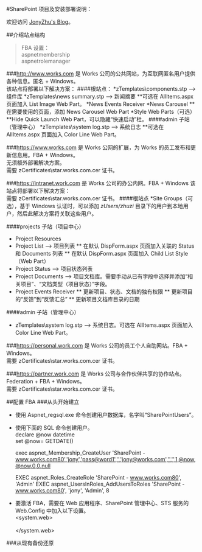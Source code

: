 ﻿#SharePoint 项目及安装部署说明：


欢迎访问 [JonyZhu's Blog](http://www.cnblogs.com/jonyzhu)。


##介绍站点结构

> FBA 设置：  
> aspnetmembership  
> aspnetrolemanager 

###http://www.works.com 
是 Works 公司的公共网站，为互联网匿名用户提供各种信息。匿名 + Windows。  
该站点将部署以下解决方案：
####根站点：
*zTemplates\components.stp --> 组件库
*zTemplates\news summary.stp --> 新闻摘要
**可选在 AllItems.aspx 页面加入 List Image Web Part。
*News Events Receiver
*News Carousel
**在需要使用的页面，添加 News Carousel Web Part
*Style Web Parts（可选）
**Hide Quick Launch Web Part，可以隐藏“快速启动”栏。
####admin 子站（管理中心）
 *zTemplates\system log.stp --> 系统日志
 **可选在 AllItems.aspx 页面加入 Color Line Web Part。

###https://www.works.com 
是 Works 公网的扩展，为 Works 的员工发布和更新信息用。FBA + Windows。  
无须额外部署解决方案。  
需要 zCertificates\star.works.com.cer 证书。

###https://intranet.work.com 
是 Works 公司的办公内网。FBA + Windows
该站点将部署以下解决方案：  
需要 zCertificates\star.works.com.cer 证书。
####根站点
*Site Groups（可选），基于 Windows 认证时，可以添加 *zUsers/zhuzi* 目录下的用户到本地用户，然后此解决方案将关联这些用户。

####projects 子站（项目中心）
* Project Resources
* Project List --> 项目列表
** 在默认 DispForm.aspx 页面加入关联的 Status 和 Documents 列表
** 在默认 DispForm.aspx 页面加入 Child List Style （Web Part）
* Project Status --> 项目状态列表
* Project Documents --> 项目文档库。需要手动从已有字段中选择并添加“相关项目”、“文档类型（项目状态）”字段。
* Project Events Receiver
** 更新项目、状态、文档的独有权限
** 更新项目的“反馈”到“反馈汇总”
** 更新项目文档库目录的日期

####admin 子站（管理中心）
* zTemplates\system log.stp --> 系统日志。可选在 AllItems.aspx 页面加入 Color Line Web Part。


###https://personal.work.com 
是 Works 公司的员工个人自助网站。FBA + Windows。  
需要 zCertificates\star.works.com.cer 证书。


###https://partner.work.com 
是 Works 公司与合作伙伴共享的协作站点。Federation + FBA + Windows。  
需要 zCertificates\star.works.com.cer 证书。



##配置 FBA
###从头开始建立
* 使用 Aspnet_regsql.exe 命令创建用户数据库，名字叫“SharePointUsers”。
* 使用下面的 SQL 命令创建用户。  
	declare @now datetime  
	set @now= GETDATE()  
	
	exec aspnet_Membership_CreateUser 'SharePoint - www.works.com80','jony','pass@word1','','jony@works.com','','',1,@now,@now,0,0,null
	
	EXEC aspnet_Roles_CreateRole 'SharePoint - www.works.com80', 'Admin'
	EXEC aspnet_UsersInRoles_AddUsersToRoles 'SharePoint - www.works.com80', 'jony', 'Admin', 8 
* 要激活 FBA，需要在 Web 应用程序、SharePoint 管理中心、STS 服务的 Web.Config 中加入以下设置。  
	<connectionStrings>
		<add name="MyLocalSQLServer" connectionString="data source=.\SQLEXPRESS;Integrated Security=SSPI;Database=SharePointUsers;" />
	</connectionStrings>
	<system.web>
		<membership defaultProvider="i">
			<providers>
				<add name="i" type="Microsoft.SharePoint.Administration.Claims.SPClaimsAuthMembershipProvider, Microsoft.SharePoint, Version=14.0.0.0, Culture=neutral, PublicKeyToken=71e9bce111e9429c" />
				<add name="aspnetmembership" connectionStringName="MyLocalSQLServer" applicationName="SharePoint - www.works.com80" type="System.Web.Security.SqlMembershipProvider, System.Web, Version=2.0.0.0, Culture=neutral, PublicKeyToken=b03f5f7f11d50a3a" />		
			</providers>
		</membership>
		<roleManager defaultProvider="c" enabled="true">
			<providers>
				<add name="c" type="Microsoft.SharePoint.Administration.Claims.SPClaimsAuthRoleProvider, Microsoft.SharePoint, Version=14.0.0.0, Culture=neutral, PublicKeyToken=71e9bce111e9429c" />
				<add name="aspnetrolemanager" connectionStringName="MyLocalSQLServer" applicationName="SharePoint - www.works.com80" type="System.Web.Security.SqlRoleProvider, System.Web, Version=2.0.0.0, Culture=neutral, PublicKeyToken=b03f5f7f11d50a3a" />		
			</providers>
		</roleManager>
	</system.web>


###从现有备份还原